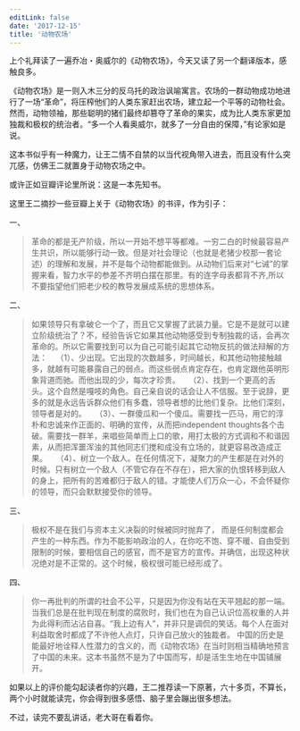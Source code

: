 ```yaml
---
editLink: false
date: '2017-12-15'
title: '动物农场'
---
```


<ActicleMeta/>

上个礼拜读了一遍乔冶・奥威尔的《动物农场》，今天又读了另一个翻译版本，感触良多。

《动物农场》是一则入木三分的反乌托的政治讽喻寓言。农场的一群动物成功地进行了一场“革命”，将压榨他们的人类东家赶出农场，建立起一个平等的动物社会。然而，动物领袖，那些聪明的猪们最终却篡夺了革命的果实，成为比人类东家更加独裁和极权的统治者。“多一个人看奥威尔，就多了一分自由的保障，”有论家如是说。

这本书似乎有一种魔力，让王二情不自禁的以当代视角带入进去，而且没有什么突兀感，仿佛王二就置身于动物农场之中。

或许正如豆瓣评论里所说：这是一本先知书。

这里王二摘抄一些豆瓣上关于《动物农场》的书评，作为引子：

一、
> 革命的都是无产阶级，所以一开始不想平等都难。一穷二白的时候最容易产生共识，所以能够行动一致。但是对社会理论（也就是老猪少校那一套论述）的理解和发展，并不是每个动物都能做到。从动物们后来对“七诫”的掌握来看，智力水平的参差不齐明白摆在那里。有的连字母表都背不齐,所以不要指望他们把老少校的教导发展成系统的思想体系。

二、
> 如果领导只有拿破仑一个了，而且它又掌握了武装力量。它是不是就可以建立阶级统治了？不，经验告诉它如果其他动物感受到专制独裁的话，会再次革命的。所以它需要找到可以为自己可能引起其它动物反抗的做法辩解的方法：
   （1）、少出现。它出现的次数越多，时间越长，和其他动物接触越多，就越有可能暴露自己的弱点。而这些弱点肯定存在，也肯定跟他英明形象背道而驰。而他出现的少，每次才珍贵。
   （2）、找到一个更高的舌头。这个自然是嘎吱的角色。自己亲自说的话会让人不信服。至于说辞，更多的就是永远告诉群众他们有多蠢，领导者想的比他们复杂。比他们深刻，领导者是对的。
   （3）、一群傻瓜和一个傻瓜。需要找一匹马，用它的淳朴和忠诚来作正面的、明确的宣传，从而把independent thoughts各个击破。需要找一群羊，来唱些简单而上口的歌，用打太极的方式调和不和谐因素，从而把浑噩浑浊的其他同志们搅和成没有立场的，就更容易改造成正果。
   （4）、树立一个敌人。在任何情况下，凝聚力的产生都是在对外的时候。只有树立一个敌人（不管它存在不存在），把大家的仇恨转移到敌人的身上，把所有的苦难都归于敌人的错。才能使人们万众一心，不会怀疑你的领导，而只会默默接受你的领导。

三、
> 极权不是在我们与资本主义决裂的时候被同时抛弃了， 而是任何制度都会产生的一种东西。作为不能影响政治的人，在你吃不饱、穿不暖、自由受到限制的时候，要相信自己的感官，而不是官方的宣传。并确信，出现这种状况绝对是不正常的。这个时候，极权很可能已经形成了。

四、
> 你一再批判的所谓的社会不公平，只是因为你没有站在天平翘起的那一端。当我们总是在批判现在制度的腐败时，我们也在为自己认识位高权重的人并为此得利而沾沾自喜。“我上边有人”，并非只是调侃的笑话。每个人在面对利益取舍时都成了不许他人点灯，只许自己放火的独裁者。
    中国的历史是能最好地诠释人性潜力的含义的，而《动物农场》在当时则相当精确地预言了中国的未来。这本书虽然不是为了中国而写，却是活生生地在中国铺展开。



如果以上的评价能勾起读者你的兴趣，王二推荐读一下原著，六十多页，不算长，两个小时就能读完，你会得到很多感悟、脑子里会蹦出很多想法。

不过，读完不要乱讲话，老大哥在看着你。

